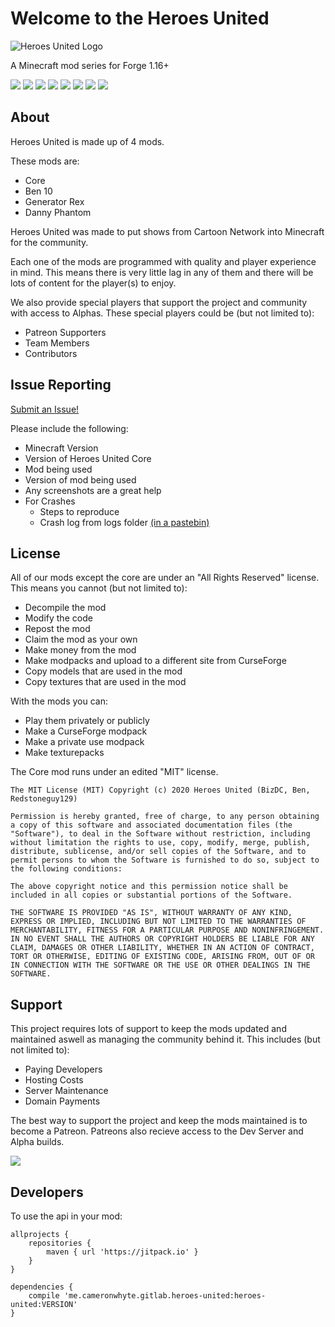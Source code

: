 # Welcome to the Heroes United
![Heroes United Logo](https://cdn.discordapp.com/attachments/710524543961399306/714932503944888370/Heroes_United_Logo_Pixel.png)

A Minecraft mod series for Forge 1.16+

[![](https://jitpack.io/v/me.cameronwhyte.gitlab.heroes-united/heroes-united.svg)](https://jitpack.io/#me.cameronwhyte.gitlab.heroes-united/heroes-united)
[![](https://cf.way2muchnoise.eu/full_386012_downloads.svg)](https://www.curseforge.com/minecraft/mc-mods/heroes-united)
[![](https://cf.way2muchnoise.eu/versions/386012.svg)](https://www.curseforge.com/minecraft/mc-mods/heroes-united)
[![](https://forthebadge.com/images/badges/built-by-developers.svg)](https://forthebadge.com)
[![](https://forthebadge.com/images/badges/built-with-love.svg)](https://forthebadge.com)
[![](https://forthebadge.com/images/badges/made-with-java.svg)](https://forthebadge.com)
[![](https://forthebadge.com/images/badges/powered-by-electricity.svg)](https://forthebadge.com)
[![](https://forthebadge.com/images/badges/for-you.svg)](https://forthebadge.com)

## About
Heroes United is made up of 4 mods.

These mods are:
 - Core
 - Ben 10
 - Generator Rex
 - Danny Phantom

Heroes United was made to put shows from Cartoon Network into Minecraft for the community.

Each one of the mods are programmed with quality and player experience in mind. This means there is very little lag in any of them and there will be lots of content for the player(s) to enjoy.

We also provide special players that support the project and community with access to Alphas.
These special players could be (but not limited to):

 - Patreon Supporters
 - Team Members
 - Contributors
 

## Issue Reporting
[Submit an Issue!](https://gitlab.cameronwhyte.me/heroes-united/heroes-united/-/issues)

Please include the following:

 - Minecraft Version
 - Version of Heroes United Core
 - Mod being used
 - Version of mod being used
 - Any screenshots are a great help
 - For Crashes
	 - Steps to reproduce
	 - Crash log from logs folder [(in a pastebin)](https://pastebin.com/)

## License
All of our mods except the core are under an "All Rights Reserved" license.
This means you cannot (but not limited to):

 - Decompile the mod
 - Modify the code
 - Repost the mod
 - Claim the mod as your own
 - Make money from the mod
 - Make modpacks and upload to a different site from CurseForge
 - Copy models that are used in the mod
 - Copy textures that are used in the mod

With the mods you can:

 - Play them privately or publicly
 - Make a CurseForge modpack
 - Make a private use modpack
 - Make texturepacks
 
The Core mod runs under an edited "MIT" license.

```
The MIT License (MIT) Copyright (c) 2020 Heroes United (BizDC, Ben, Redstoneguy129)

Permission is hereby granted, free of charge, to any person obtaining a copy of this software and associated documentation files (the "Software"), to deal in the Software without restriction, including without limitation the rights to use, copy, modify, merge, publish, distribute, sublicense, and/or sell copies of the Software, and to permit persons to whom the Software is furnished to do so, subject to the following conditions:

The above copyright notice and this permission notice shall be included in all copies or substantial portions of the Software.

THE SOFTWARE IS PROVIDED "AS IS", WITHOUT WARRANTY OF ANY KIND, EXPRESS OR IMPLIED, INCLUDING BUT NOT LIMITED TO THE WARRANTIES OF MERCHANTABILITY, FITNESS FOR A PARTICULAR PURPOSE AND NONINFRINGEMENT. IN NO EVENT SHALL THE AUTHORS OR COPYRIGHT HOLDERS BE LIABLE FOR ANY CLAIM, DAMAGES OR OTHER LIABILITY, WHETHER IN AN ACTION OF CONTRACT, TORT OR OTHERWISE, EDITING OF EXISTING CODE, ARISING FROM, OUT OF OR IN CONNECTION WITH THE SOFTWARE OR THE USE OR OTHER DEALINGS IN THE SOFTWARE.
```


## Support
This project requires lots of support to keep the mods updated and maintained aswell as managing the community behind it.
This includes (but not limited to):

 - Paying Developers
 - Hosting Costs
 - Server Maintenance
 - Domain Payments
 
 The best way to support the project and keep the mods maintained is to become a Patreon.
 Patreons also recieve access to the Dev Server and Alpha builds.
 
[<img src="https://cdn.shopify.com/s/files/1/0071/8107/4489/files/patreondonate_large.png?v=1542314209">](https://www.patreon.com/heroesunited)

## Developers
To use the api in your mod:
```
allprojects {
	repositories {
		maven { url 'https://jitpack.io' }
	}
}

dependencies {
	compile 'me.cameronwhyte.gitlab.heroes-united:heroes-united:VERSION'
}
```
